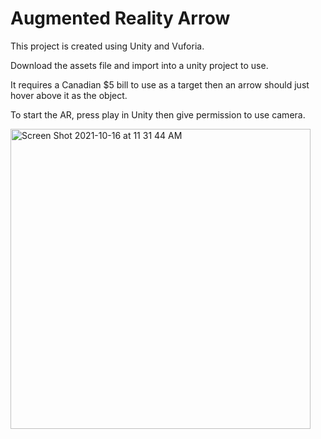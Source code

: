 # Augmented Reality Arrow
 
 This project is created using Unity and Vuforia. 
 
 Download the assets file and import into a unity project to use.
 
 It requires a Canadian $5 bill to use as a target then an arrow should just hover above it as the object.
 
 To start the AR, press play in Unity then give permission to use camera.
 

<img width="480" alt="Screen Shot 2021-10-16 at 11 31 44 AM" src="https://user-images.githubusercontent.com/81793294/137593352-357dc1bd-aef5-4119-af69-39954ea5d4d0.png">
